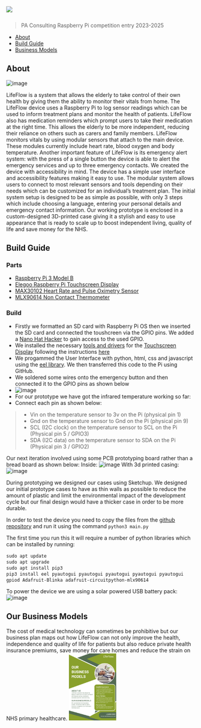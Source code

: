 # <img src="https://github.com/pddring/LifeFlow/assets/152720783/899cfe60-e323-4a9e-888c-b15697a5152e" width="25%">

> PA Consulting Raspberry Pi competition entry 2023-2025

- [About](#about)
- [Build Guide](#build-guide)
- [Business Models](#our-business-models)

## About
![image](https://github.com/pddring/LifeFlow/assets/760604/cff61df2-a79f-4c98-a820-fbc6ab4de174)


LifeFlow is a system that allows the elderly to take control of their own health by giving them the ability to monitor their vitals from home. The LifeFlow device uses a Raspberry Pi to log sensor readings which can be used to inform treatment plans and monitor the health of patients. LifeFlow also has medication reminders which prompt users to take their medication at the right time. This allows the elderly to be more independent, reducing their reliance on others such as carers and family members. 
LifeFlow monitors vitals by using modular sensors that attach to the main device. These modules currently include heart rate, blood oxygen and body temperature. Another important feature of LifeFlow is its emergency alert system: with the press of a single button the device is able to alert the emergency services and up to three emergency contacts. 
We created the device with accessibility in mind. The device has a simple user interface and accessibility features making it easy to use. The modular system allows users to connect to most relevant sensors and tools depending on their needs which can be customized for an individual’s treatment plan.
The initial system setup is designed to be as simple as possible, with only 3 steps which include choosing a language, entering your personal details and emergency contact information.
Our working prototype is enclosed in a custom-designed 3D-printed case giving it a stylish and easy to use appearance that is ready to scale up to boost independent living, quality of life and save money for the NHS.

## Build Guide
### Parts
- [Raspberry Pi 3 Model B](https://www.raspberrypi.com/products/raspberry-pi-3-model-b/)
- [Elegoo Raspberry Pi Touchscreen Display](https://www.amazon.co.uk/gp/product/B01MRQTMTD/ref=ppx_yo_dt_b_asin_title_o00_s01?ie=UTF8&psc=1 )
- [MAX30102 Heart Rate and Pulse Oximetry Sensor](https://www.amazon.co.uk/dp/B09M87934Q?psc=1&smid=AY8YTBRZSL2Q4&ref_=chk_typ_imgToDp)
- [MLX90614 Non Contact Thermometer](https://www.amazon.co.uk/dp/B07YKNQQ7P?psc=1&smid=A1A7E5ILEFA1R3&ref_=chk_typ_imgToDp)

### Build

- Firstly we formatted an SD card with Raspberry Pi OS then we inserted the SD card and connected the toushcreen via the GPIO pins. We added a [Nano Hat Hacker](https://shop.pimoroni.com/products/pico-hat-hacker?variant=44144542154) to gain access to the used GPIO.
- We installed the necessary [tools and drivers](https://www.elegoo.com/pages/download) for the [Touchscreen Display](https://www.amazon.co.uk/gp/product/B01MRQTMTD/ref=ppx_yo_dt_b_asin_title_o00_s01?ie=UTF8&psc=1 ) following the instructions [here](https://www.waveshare.com/wiki/3.5inch_RPi_LCD_(A))
- We progammed the User Interface with python, html, css and javascript using the [eel library](https://pypi.org/project/Eel/). We then transferred this code to the Pi using GitHub.
- We soldered some wires onto the emergency button and then connected it to the GPIO pins as shown below
- ![image](https://github.com/pddring/LifeFlow/assets/760604/e4cf8fa8-178e-49b6-8a24-e1caf0372b75)
- For our prototype we have got the infrared temperature working so far:
- Connect each pin as shown below:
 >-  Vin on the temperature sensor to 3v on the Pi (physical pin 1) 
 >- Gnd on the temperature sensor to Gnd on the Pi (physical pin 9)
 >- SCL (I2C clock) on the temperature sensor to SCL on the Pi (Physical pin 5 / GPIO3)
 >- SDA (I2C data) on the temperature sensor to SDA on the Pi (Physical pin 3 / GPIO2)

Our next iteration involved using some PCB prototyping board rather than a bread board as shown below:
Inside:
![image](https://github.com/pddring/LifeFlow/assets/760604/9b8d493d-6cd4-455f-b5e2-27a0d5aae650)
With 3d printed casing:
![image](https://github.com/pddring/LifeFlow/assets/760604/9667c055-2894-4e57-a513-08f49787380c)

During prototyping we designed our cases using Sketchup. We designed our initial prototype cases to have as thin walls as possible to reduce the amount of plastic and limit the environmental impact of the development cycle but our final design would have a thicker case in order to be more durable.

In order to test the device you need to copy the files from the [github repository](https://github.com/pddring/LifeFlow/tree/main/life-flow-main) and run it using the command `python3 main.py`

The first time you run this it will require a number of python libraries which can be installed by running:
```
sudo apt update
sudo apt upgrade
sudo apt install pip3
pip3 install eel pyautogui pyautogui pyautogui pyautogui pyautogui gpiod Adafruit-Blinka adafruit-circuitpython-mlx90614 
```

To power the device we are using a solar powered USB battery pack:
![image](https://github.com/pddring/LifeFlow/assets/760604/c1827d16-28cf-4134-bfef-46110e08a708)


## Our Business Models
The cost of medical technology can sometimes be prohibitive but our business plan maps out how LifeFlow can not only improve the health, independence and quality of life for patients but also reduce private health insurance premiums, save money for care homes and reduce the strain on NHS primary healthcare.
<img src="https://raw.githubusercontent.com/megacooki/LifeFlow/main/Readme%20Files/Business%20model.png" width="25%">
